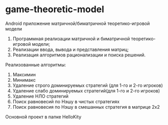 # game-theoretic-model
Android приложение матричной/биматричной теоретико-игровой модели 

1. Программная реализации матричной и биматричной теоретико-игровой модели;
2. Реализации ввода, вывода и представления матриц;
3. Реализация алгоритмов рационализации и поиска решений.

Реализованные алгоритмы:
1. Максимин
2. Минимакс
3. Удаление строго доминируемых стратегий (для 1-го и 2-го игроков)
4. Удаление слабо доминируемых стратегий(для 1-го и 2-го игроков)
5. Удаление НЛО стратегий 
6. Поиск равновесий по Нэшу в чистых стратегиях
7. Поиск равновесия по Нэшу в смешанных стратегия в матрице 2х2

Основной проект в папке HelloKity  
